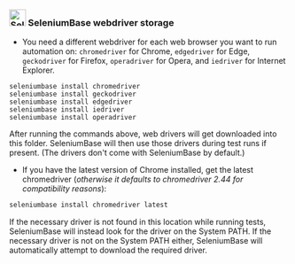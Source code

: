 ### <img src="https://seleniumbase.io/img/sb_icon.png" title="SeleniumBase" height="30" /> SeleniumBase webdriver storage

* You need a different webdriver for each web browser you want to run automation on: ``chromedriver`` for Chrome, ``edgedriver`` for Edge, ``geckodriver`` for Firefox, ``operadriver`` for Opera, and ``iedriver`` for Internet Explorer.

```
seleniumbase install chromedriver
seleniumbase install geckodriver
seleniumbase install edgedriver
seleniumbase install iedriver
seleniumbase install operadriver
```
After running the commands above, web drivers will get downloaded into this folder. SeleniumBase will then use those drivers during test runs if present. (The drivers don't come with SeleniumBase by default.)

* If you have the latest version of Chrome installed, get the latest chromedriver (<i>otherwise it defaults to chromedriver 2.44 for compatibility reasons</i>):
```bash
seleniumbase install chromedriver latest
```

If the necessary driver is not found in this location while running tests, SeleniumBase will instead look for the driver on the System PATH. If the necessary driver is not on the System PATH either, SeleniumBase will automatically attempt to download the required driver.
